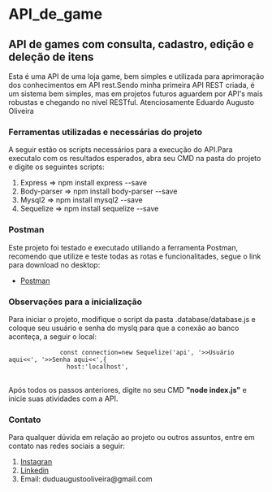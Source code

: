 # API_de_game
<div class="Header">
        <h2>API de games com consulta, cadastro, edição e deleção de itens</h2>
        <p>Esta é uma API de uma loja game, bem simples e utilizada para aprimoração dos conhecimentos em API rest.Sendo minha primeira API REST criada, é um sistema bem simples, mas em projetos futuros aguardem por API's mais robustas e chegando no nivel RESTful.
        Atenciosamente Eduardo Augusto Oliveira 
        </p>
        <h3>Ferramentas utilizadas e necessárias do projeto</h3>
        <p>A seguir estão os scripts necessários para a execução do API.Para executalo com os resultados esperados, abra seu CMD na pasta do projeto e digite os seguintes scripts:</p>
        <ol>
            <li>Express => npm install express --save</li>
            <li>Body-parser => npm install body-parser --save</li>
            <li>Mysql2 => npm install mysql2 --save</li>
            <li>Sequelize => npm install sequelize --save</li>
        </ol>
        <h3>Postman</h3>
        <p>Este projeto foi testado e executado utiliando a ferramenta Postman, recomendo que utilize e teste todas as rotas e funcionalitades, segue o link para download no desktop:</p>
        <ul>
            <li><a href="https://www.postman.com/downloads/">Postman</a></li>
        </ul>
    </div>
    <div class="Body">
        <h3>Observações para a inicialização</h3>
        <p>Para iniciar o projeto, modifique o script da pasta .database/database.js e coloque seu usuário e senha do myslq para que a conexão ao banco aconteça, a seguir o local:</p>
        <pre>
            <code>const connection=new Sequelize('api', '>>Usuário aqui<<', '>>Senha aqui<<',{
                host:'localhost',</code>
        </pre>
        <p>Após todos os passos anteriores, digite no seu CMD <strong>"node index.js"</strong> e inicie suas atividades com a API.</p>
        <h3>Contato</h3>
        <p>Para qualquer dúvida em relação ao projeto ou outros assuntos, entre em contato nas redes sociais a seguir:</p>
        <ol>
            <li><a href="https://www.instagram.com/eduu_augusto/">Instagran</a></li>
            <li><a href="https://www.instagram.com/eduu_augusto/">Linkedin</a></li>
            <li>Email: duduaugustooliveira@gmail.com</li>
        </ol>
    </div>
